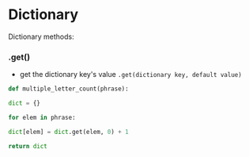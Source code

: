 # Dictionary 

Dictionary methods: 

### .get()
- get the dictionary key's value 
`.get(dictionary key, default value)`

```python
def multiple_letter_count(phrase):

dict = {}

for elem in phrase:

dict[elem] = dict.get(elem, 0) + 1

return dict
```



